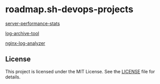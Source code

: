 # roadmap.sh-devops-projects

[server-performance-stats](https://roadmap.sh/projects/server-stats)

[log-archive-tool](https://roadmap.sh/projects/log-archive-tool)

[nginx-log-analyzer](https://roadmap.sh/projects/nginx-log-analyser)

## License

This project is licensed under the MIT License. See the [LICENSE](LICENSE) file for details.
